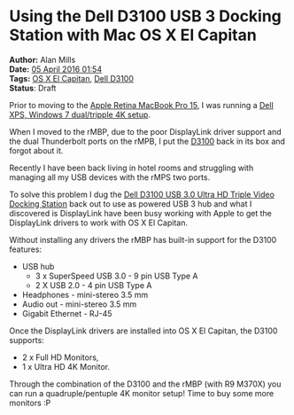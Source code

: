 Using the Dell D3100 USB 3 Docking Station with Mac OS X El Capitan
===================================================================
**Author:** Alan Mills  
**Date:** [05 April 2016 01:54](/blog/history/2016-04.md)  
**Tags:** [OS X El Capitan](/blog/categories/osx-10-11.md), [Dell D3100](/blog/categories/dell-d3100.md)  
**Status**: Draft

Prior to moving to the [Apple Retina MacBook Pro 15](http://amzn.to/1MOQICz), I was running a [Dell XPS, Windows 7 dual/tripple 4K setup](/blog/2015/02/dell-xps-up24114q-d3100-dual-4k-monitors.md).

When I moved to the rMBP, due to the poor DisplayLink driver support and the dual Thunderbolt ports on the rMPB, I put the [D3100](http://amzn.to/1UEw6iT) back in its box and forgot about it.

Recently I have been back living in hotel rooms and struggling with managing all my USB devices with the rMPS two ports.

To solve this problem I dug the [Dell D3100 USB 3.0 Ultra HD Triple Video Docking Station](http://amzn.to/1UEw6iT) back out to use as powered USB 3 hub and what I discovered is DisplayLink have been busy working with Apple to get the DisplayLink drivers to work with OS X El Capitan.

Without installing any drivers the rMBP has built-in support for the D3100 features:
* USB hub
  * 3 x SuperSpeed USB 3.0 - 9 pin USB Type A
  * 2 X USB 2.0 - 4 pin USB Type A
* Headphones - mini-stereo 3.5 mm
* Audio out - mini-stereo 3.5 mm
* Gigabit Ethernet - RJ-45

Once the DisplayLink drivers are installed into OS X El Capitan, the D3100 supports:
* 2 x Full HD Monitors,
* 1 x Ultra HD 4K Monitor.

Through the combination of the D3100 and the rMBP (with R9 M370X) you can run a quadruple/pentuple 4K monitor setup!  Time to buy some more monitors :P

